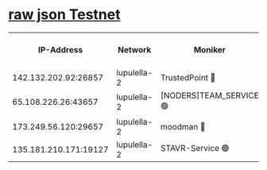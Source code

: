 [raw json Testnet](https://rpc-check.jaclalt.stavr.tech/jaclalt/rpc-jaclalt-result.json)
=

<table><tr><th>IP-Address</th><th>Network</th><th>Moniker</th><th>Latest Block Height</th><th>Earliest Block Height</th><th>Catching Up</th><th>Tx Index</th><th>Voting Power</th><th>Scan Time</th></tr><tr><td>142.132.202.92:26857</td><td>lupulella-2</td><td>TrustedPoint 🔴</td><td>7330179</td><td>6282001</td><td>False</td><td>off</td><td>400065</td><td>2024-03-29T11:55:57.176905521UTC</td></tr><tr><td>65.108.226.26:43657</td><td>lupulella-2</td><td>[NODERS]TEAM_SERVICE 🟢</td><td>7330179</td><td>6282001</td><td>False</td><td>on</td><td>0</td><td>2024-03-29T11:55:57.489020684UTC</td></tr><tr><td>173.249.56.120:29657</td><td>lupulella-2</td><td>moodman 🔴</td><td>7330178</td><td>7230178</td><td>False</td><td>off</td><td>1075134</td><td>2024-03-29T11:55:56.971076634UTC</td></tr><tr><td>135.181.210.171:19127</td><td>lupulella-2</td><td>STAVR-Service 🟢</td><td>7330177</td><td>7327701</td><td>False</td><td>on</td><td>0</td><td>2024-03-29T11:55:50.481078283UTC</td></tr></table>

